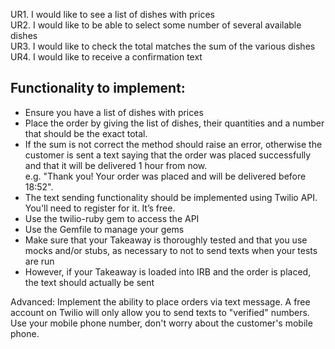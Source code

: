 UR1. I would like to see a list of dishes with prices <br />
UR2. I would like to be able to select some number of several available dishes <br />
UR3. I would like to check the total matches the sum of the various dishes <br />
UR4. I would like to receive a confirmation text <br />

Functionality to implement:
-------------------------
* Ensure you have a list of dishes with prices <br />
* Place the order by giving the list of dishes, their quantities and a number that should be the exact total. <br />
* If the sum is not correct the method should raise an error, otherwise the customer is sent a text saying that the order was placed successfully and that it will be delivered 1 hour from now. <br />
e.g. "Thank you! Your order was placed and will be delivered before 18:52". <br />
* The text sending functionality should be implemented using Twilio API. You'll need to register for it. It’s free. <br />
* Use the twilio-ruby gem to access the API <br />
* Use the Gemfile to manage your gems <br />
* Make sure that your Takeaway is thoroughly tested and that you use mocks and/or stubs, as necessary to not to send texts when your tests are run <br />
* However, if your Takeaway is loaded into IRB and the order is placed, the text should actually be sent <br />


Advanced:  Implement the ability to place orders via text message.  A free account on Twilio will only allow you to send texts to "verified" numbers. Use your mobile phone number, don't worry about the customer's mobile phone.


